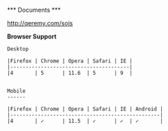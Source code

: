 *** Documents ***

http://qeremy.com/sojs

**Browser Support**

```
Desktop

|Firefox | Chrome | Opera | Safari | IE |
|---------------------------------------|
|4       | 5      | 11.6  | 5      | 9  |


Mobile
------

|Firefox | Chrome | Opera | Safari | IE | Android |
|-------------------------------------------------|
|4       | ✓      | 11.5  | ✓      | ✓  | ✓       |
```
